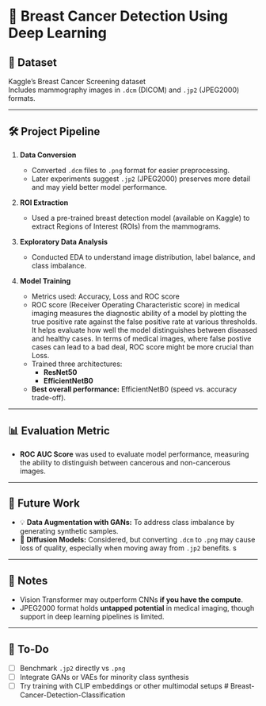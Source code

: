 # 🧠 Breast Cancer Detection Using Deep Learning

## 📁 Dataset
Kaggle’s Breast Cancer Screening dataset  
Includes mammography images in `.dcm` (DICOM) and `.jp2` (JPEG2000) formats.

---

## 🛠️ Project Pipeline

1. **Data Conversion**
   - Converted `.dcm` files to `.png` format for easier preprocessing.
   - Later experiments suggest `.jp2` (JPEG2000) preserves more detail and may yield better model performance.

2. **ROI Extraction**
   - Used a pre-trained breast detection model (available on Kaggle) to extract Regions of Interest (ROIs) from the mammograms.

3. **Exploratory Data Analysis**
   - Conducted EDA to understand image distribution, label balance, and class imbalance.

4. **Model Training**
   - Metrics used: Accuracy, Loss and ROC score
   - ROC score (Receiver Operating Characteristic score) in medical imaging measures the diagnostic ability of a model by plotting the true positive rate against the false positive rate at various thresholds. It helps evaluate how well the model distinguishes between diseased and healthy cases. In terms of medical images, where false postive cases can lead to a bad deal, ROC score might be more crucial than Loss.
   - Trained three architectures:
     - **ResNet50**
     - **EfficientNetB0**
   - **Best overall performance:** EfficientNetB0 (speed vs. accuracy trade-off).


---

## 📊 Evaluation Metric

- **ROC AUC Score** was used to evaluate model performance, measuring the ability to distinguish between cancerous and non-cancerous images.

---

## 🚧 Future Work

- 💡 **Data Augmentation with GANs:** To address class imbalance by generating synthetic samples.
- 🤔 **Diffusion Models:** Considered, but converting `.dcm` to `.png` may cause loss of quality, especially when moving away from `.jp2` benefits.
s
---

## 💬 Notes

- Vision Transformer may outperform CNNs **if you have the compute**.
- JPEG2000 format holds **untapped potential** in medical imaging, though support in deep learning pipelines is limited.

---

## 📌 To-Do

- [ ] Benchmark `.jp2` directly vs `.png`
- [ ] Integrate GANs or VAEs for minority class synthesis
- [ ] Try training with CLIP embeddings or other multimodal setups
#   B r e a s t - C a n c e r - D e t e c t i o n - C l a s s i f i c a t i o n 
 
 

